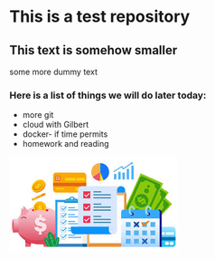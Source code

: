 # This is a test repository

## This text is somehow smaller

some more dummy text

### Here is a list of things we will do later today:

* more git
* cloud with Gilbert
* docker- if time permits
* homework and reading

![](brand-logo.png)


